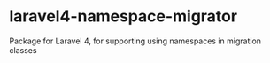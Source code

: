 laravel4-namespace-migrator
===========================

Package for Laravel 4, for supporting using namespaces in migration classes

